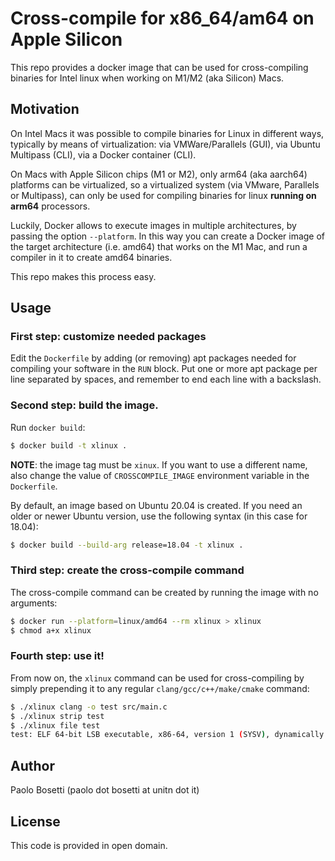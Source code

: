 # Cross-compile for x86_64/am64 on Apple Silicon

This repo provides a docker image that can be used for cross-compiling binaries for Intel linux when working on M1/M2 (aka Silicon) Macs.

## Motivation

On Intel Macs it was possible to compile binaries for Linux in different ways, typically by means of virtualization: via VMWare/Parallels (GUI), via Ubuntu Multipass (CLI), via a Docker container (CLI).

On Macs with Apple Silicon chips (M1 or M2), only arm64 (aka aarch64) platforms can be virtualized, so a virtualized system (via VMware, Parallels or Multipass), can only be used for compiling binaries for linux **running on arm64** processors.

Luckily, Docker allows to execute images in multiple architectures, by passing the option `--platform`. In this way you can create a Docker image of the target architecture (i.e. amd64) that works on the M1 Mac, and run a compiler in it to create amd64 binaries.

This repo makes this process easy.

## Usage

### First step: customize needed packages

Edit the `Dockerfile` by adding (or removing) apt packages needed for compiling your software in the `RUN` block. Put one or more apt package per line separated by spaces, and remember to end each line with a backslash.

### Second step: build the image. 

Run `docker build`: 
```sh
$ docker build -t xlinux .
```
**NOTE**: the image tag must be `xinux`. If you want to use a different name, also change the value of `CROSSCOMPILE_IMAGE` environment variable in the `Dockerfile`.

By default, an image based on Ubuntu 20.04 is created. If you need an older or newer Ubuntu version, use the following syntax (in this case for 18.04):

```sh
$ docker build --build-arg release=18.04 -t xlinux .
```

### Third step: create the cross-compile command

The cross-compile command can be created by running the image with no arguments:

```sh
$ docker run --platform=linux/amd64 --rm xlinux > xlinux
$ chmod a+x xlinux
```

### Fourth step: use it!

From now on, the `xlinux` command can be used for cross-compiling by simply prepending it to any regular `clang/gcc/c++/make/cmake` command:

```sh
$ ./xlinux clang -o test src/main.c
$ ./xlinux strip test
$ ./xlinux file test
test: ELF 64-bit LSB executable, x86-64, version 1 (SYSV), dynamically linked, interpreter /lib64/ld-linux-x86-64.so.2, BuildID[sha1]=0941361def676546738e5969daba6d90227869fe, for GNU/Linux 3.2.0, stripped
```

## Author

Paolo Bosetti (paolo dot bosetti at unitn dot it)

## License

This code is provided in open domain.